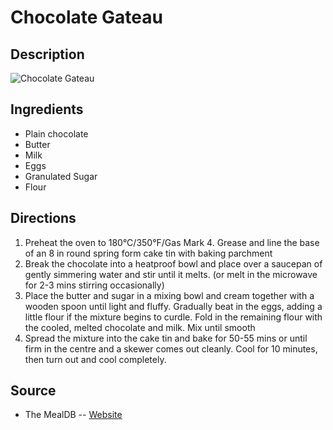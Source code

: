 # Chocolate Gateau

## Description
![Chocolate Gateau](https://www.themealdb.com/images/media/meals/tqtywx1468317395.jpg "Chocolate Gateau")

## Ingredients
- Plain chocolate
- Butter
- Milk
- Eggs
- Granulated Sugar
- Flour

## Directions
1. Preheat the oven to 180°C/350°F/Gas Mark 4. Grease and line the base of an 8 in round spring form cake tin with baking parchment
2. Break the chocolate into a heatproof bowl and place over a saucepan of gently simmering water and stir until it melts. (or melt in the microwave for 2-3 mins stirring occasionally)
3. Place the butter and sugar in a mixing bowl and cream together with a wooden spoon until light and fluffy. Gradually beat in the eggs, adding a little flour if the mixture begins to curdle. Fold in the remaining flour with the cooled, melted chocolate and milk. Mix until smooth
4. Spread the mixture into the cake tin and bake for 50-55 mins or until firm in the centre and a skewer comes out cleanly. Cool for 10 minutes, then turn out and cool completely.

## Source

- The MealDB -- [Website](https://themealdb.com/)
